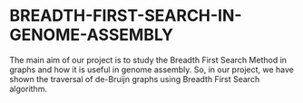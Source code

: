 # BREADTH-FIRST-SEARCH-IN-GENOME-ASSEMBLY
 The main aim of our project is to study the Breadth First Search Method in graphs and how it is useful in genome assembly. So, in our project, we have shown the traversal of de-Bruijn graphs using Breadth First Search algorithm.
